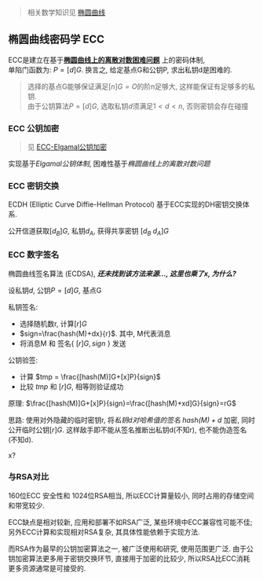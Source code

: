 > 相关数学知识见 [椭圆曲线](../../../几何/椭圆曲线.md)

## 椭圆曲线密码学 ECC

ECC是建立在基于[**椭圆曲线上的离散对数困难问题**](../../../几何/椭圆曲线.md) 上的密码体制,  
单陷门函数为: $P=[d]G$. 换言之, 给定基点G和公钥P, 求出私钥d是困难的.

> 选择的基点G能够保证满足$[n]G=O$的阶n足够大, 这样能保证有足够多的私钥.  
> 由于公钥算法$P=[d]G$, 选取私钥$d$须满足$1<d<n$, 否则密钥会存在碰撞

### ECC 公钥加密

> 见 [ECC-Elgamal公钥加密](ECC-Elgamal公钥加密.md)

实现基于*Elgamal公钥体制*, 困难性基于*椭圆曲线上的离散对数问题*

### ECC 密钥交换

ECDH (Elliptic Curve Diffie-Hellman Protocol) 基于ECC实现的DH密钥交换体系.  

公开信道获取$[d_{B}]G$, 私钥$d_{A}$, 获得共享密钥 $[d_{B}\ d_{A}]G$

### ECC 数字签名

椭圆曲线签名算法 (ECDSA), ***还未找到该方法来源..., 这里也乘了x, 为什么?***

设私钥$d$, 公钥$P=[d]G$, 基点G

私钥签名:  
- 选择随机数r, 计算$[r]G$
- $sign=\frac{hash(M)+dx}{r}$. 其中, M代表消息
- 将消息M 和 签名$\{\ [r]G, sign\ \}$ 发送

公钥验签:
- 计算 $tmp = \frac{[hash(M)]G+[x]P}{sign}$
- 比较 $tmp$ 和 $[r]G$, 相等则验证成功

原理: $\frac{[hash(M)]G+[x]P}{sign}=\frac{[hash(M)+xd]G}{sign}=rG$

思路: 使用对外隐藏的临时密钥r, 将*私钥d对哈希值的签名 $hash(M)+d$* 加密, 同时公开临时公钥$[r]G$. 
这样敌手即不能从签名推断出私钥d(不知r), 也不能伪造签名(不知d).

x?

### 与RSA对比

160位ECC 安全性和 1024位RSA相当, 所以ECC计算量较小, 同时占用的存储空间和带宽较少.

ECC缺点是相对较新, 应用和部署不如RSA广泛, 某些环境中ECC兼容性可能不佳; 
另外ECC计算和实现相对RSA复杂, 其具体性能依赖于实现方法. 

而RSA作为最早的公钥加密算法之一, 被广泛使用和研究, 使用范围更广泛.
由于公钥加密算法更多用于密钥交换环节, 直接用于加密的比较少, 所以RSA比ECC消耗更多资源通常是可接受的.
